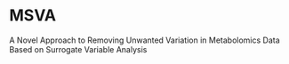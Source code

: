 # MSVA
A Novel Approach to Removing Unwanted Variation in Metabolomics Data Based on Surrogate Variable Analysis

